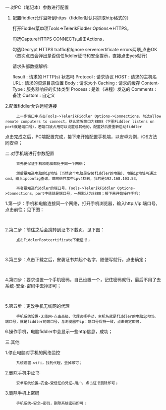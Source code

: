 一.对PC（笔记本）参数进行配置

   1. 配置fiddler允许监听到https（fiddler默认只抓取http格式的）

         打开Fiddler菜单项Tools->TelerikFiddler Options->HTTPS，

         勾选CaptureHTTPS CONNECTs,点击Actions，

         勾选Decrypt HTTPS traffic和Ignore servercertificate errors两项,点击OK（首次点击会弹出是否信任fiddler证书和安全提示，直接点击yes就行）
         
         请求头部数据解析:
         
         Result : 请求的 HTTP(s) 状态吗
         Protocol : 请求协议
         HOST : 请求的主机名
         URL : 请求的资源目录位置
         Body : 请求大小
         Caching : 请求的缓存
         Content-Type : 服务器响应的实体类型
         Process : 是谁（进程）发送的
         Comments : 备注
         Custom : 自定义



 

2.配置fiddler允许远程连接

         上一步窗口中点击Tools->TelerikFiddler Options->Connections，勾选allow remote computers to connect，默认监听端口为8888（下图Fiddler listens on port就是端口号），若端口被占用可以设置成其他的，配置好后要重新启动fiddler



 

点击完成之后，PC端配置完成，接下来开始配置手机端，以安卓为例，iOS方法同安卓；

二.对手机端进行参数配置

         首先要保证手机和电脑都处于同一个网络；
    
         然后要知道电脑的ip地址（当然这个电脑是安装fiddler的电脑），电脑ip地址可通过cmd，输入ipconfig查询，或网络共享中ipv4找到，我的是192.168.103.53，
    
         再者要知道fiddler的端口号，Tools->TelerikFiddler Options->Connections，port中值就是端口号，一般默认为8888；接下来开始操作手机；

1.第一步：手机和电脑连接同一个网络，打开手机浏览器，输入http://ip:端口号，点击前往；见下图：

​        

2.第二步：前往之后会跳转到证书下载页，见下图：

         点击FiddlerRootcertificate下载证书；


​        

3.第三步：点击下载之后，安装证书并起个名字，随便写就行，点击确定；

​        

4.第四步：要求设置一个手机密码，自己设置一个，记住密码就行，最后不用了去系统-安全-密码中去掉即可；

​        

5.第五步：更改手机无线网的代理

         手机系统设置-无线网-点击高级，代理选择手动，主机名就是fiddler的电脑ip地址，端口号，就是fiddler的端口号，与浏览器中ip：端口号保持一致，点击确定即可，



 

6.操作手机，电脑fiddler中会显示一些http信息，成功；

 

 

三.其他

1.停止电脑对手机的网络监控

         系统设置-wifi，找到代理，去掉即可；

2.删除手机中证书                       

         安卓系统设置—安全—受信任的凭证—用户，点击证书删除即可；

3.删除手机上密码

         手机系统—安全—密码，删除系统密码即可；
